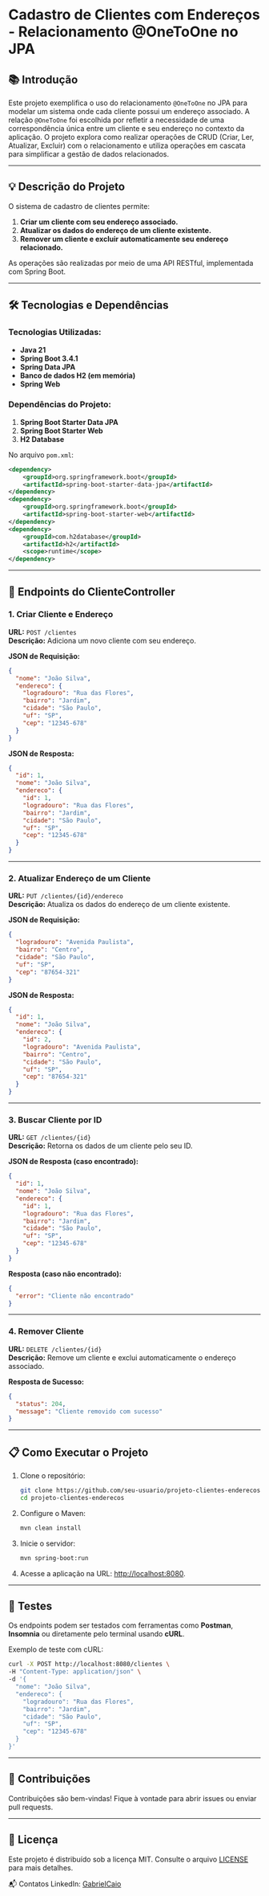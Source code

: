
# Cadastro de Clientes com Endereços - Relacionamento @OneToOne no JPA

## 📚 Introdução

Este projeto exemplifica o uso do relacionamento `@OneToOne` no JPA para modelar um sistema onde cada cliente possui um endereço associado. A relação `@OneToOne` foi escolhida por refletir a necessidade de uma correspondência única entre um cliente e seu endereço no contexto da aplicação. O projeto explora como realizar operações de CRUD (Criar, Ler, Atualizar, Excluir) com o relacionamento e utiliza operações em cascata para simplificar a gestão de dados relacionados.

---

## 💡 Descrição do Projeto

O sistema de cadastro de clientes permite:
1. **Criar um cliente com seu endereço associado.**
2. **Atualizar os dados do endereço de um cliente existente.**
3. **Remover um cliente e excluir automaticamente seu endereço relacionado.**

As operações são realizadas por meio de uma API RESTful, implementada com Spring Boot.

---

## 🛠️ Tecnologias e Dependências

### Tecnologias Utilizadas:
- **Java 21**
- **Spring Boot 3.4.1**
- **Spring Data JPA**
- **Banco de dados H2 (em memória)**
- **Spring Web**

### Dependências do Projeto:
1. **Spring Boot Starter Data JPA**
2. **Spring Boot Starter Web**
3. **H2 Database**

No arquivo `pom.xml`:
```xml
<dependency>
    <groupId>org.springframework.boot</groupId>
    <artifactId>spring-boot-starter-data-jpa</artifactId>
</dependency>
<dependency>
    <groupId>org.springframework.boot</groupId>
    <artifactId>spring-boot-starter-web</artifactId>
</dependency>
<dependency>
    <groupId>com.h2database</groupId>
    <artifactId>h2</artifactId>
    <scope>runtime</scope>
</dependency>
```

---

## 🚀 Endpoints do ClienteController

### 1. **Criar Cliente e Endereço**
**URL:** `POST /clientes`  
**Descrição:** Adiciona um novo cliente com seu endereço.

**JSON de Requisição:**
```json
{
  "nome": "João Silva",
  "endereco": {
    "logradouro": "Rua das Flores",
    "bairro": "Jardim",
    "cidade": "São Paulo",
    "uf": "SP",
    "cep": "12345-678"
  }
}
```

**JSON de Resposta:**
```json
{
  "id": 1,
  "nome": "João Silva",
  "endereco": {
    "id": 1,
    "logradouro": "Rua das Flores",
    "bairro": "Jardim",
    "cidade": "São Paulo",
    "uf": "SP",
    "cep": "12345-678"
  }
}
```

---

### 2. **Atualizar Endereço de um Cliente**
**URL:** `PUT /clientes/{id}/endereco`  
**Descrição:** Atualiza os dados do endereço de um cliente existente.

**JSON de Requisição:**
```json
{
  "logradouro": "Avenida Paulista",
  "bairro": "Centro",
  "cidade": "São Paulo",
  "uf": "SP",
  "cep": "87654-321"
}
```

**JSON de Resposta:**
```json
{
  "id": 1,
  "nome": "João Silva",
  "endereco": {
    "id": 2,
    "logradouro": "Avenida Paulista",
    "bairro": "Centro",
    "cidade": "São Paulo",
    "uf": "SP",
    "cep": "87654-321"
  }
}
```

---

### 3. **Buscar Cliente por ID**
**URL:** `GET /clientes/{id}`  
**Descrição:** Retorna os dados de um cliente pelo seu ID.

**JSON de Resposta (caso encontrado):**
```json
{
  "id": 1,
  "nome": "João Silva",
  "endereco": {
    "id": 1,
    "logradouro": "Rua das Flores",
    "bairro": "Jardim",
    "cidade": "São Paulo",
    "uf": "SP",
    "cep": "12345-678"
  }
}
```

**Resposta (caso não encontrado):**
```json
{
  "error": "Cliente não encontrado"
}
```

---

### 4. **Remover Cliente**
**URL:** `DELETE /clientes/{id}`  
**Descrição:** Remove um cliente e exclui automaticamente o endereço associado.

**Resposta de Sucesso:**
```json
{
  "status": 204,
  "message": "Cliente removido com sucesso"
}
```

---

## 📋 Como Executar o Projeto

1. Clone o repositório:
   ```bash
   git clone https://github.com/seu-usuario/projeto-clientes-enderecos.git
   cd projeto-clientes-enderecos
   ```

2. Configure o Maven:
   ```bash
   mvn clean install
   ```

3. Inicie o servidor:
   ```bash
   mvn spring-boot:run
   ```

4. Acesse a aplicação na URL: [http://localhost:8080](http://localhost:8080).

---

## 🧪 Testes

Os endpoints podem ser testados com ferramentas como **Postman**, **Insomnia** ou diretamente pelo terminal usando **cURL**.

Exemplo de teste com cURL:
```bash
curl -X POST http://localhost:8080/clientes \
-H "Content-Type: application/json" \
-d '{
  "nome": "João Silva",
  "endereco": {
    "logradouro": "Rua das Flores",
    "bairro": "Jardim",
    "cidade": "São Paulo",
    "uf": "SP",
    "cep": "12345-678"
  }
}'
```

---

## 🤝 Contribuições

Contribuições são bem-vindas! Fique à vontade para abrir issues ou enviar pull requests.

---

## 📜 Licença

Este projeto é distribuído sob a licença MIT. Consulte o arquivo [LICENSE](LICENSE) para mais detalhes.

📬 Contatos
LinkedIn: [GabrielCaio](https://www.linkedin.com/in/gabriel-caio/)

```
